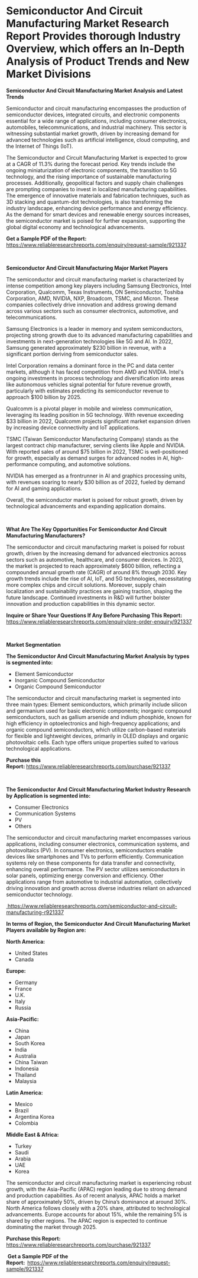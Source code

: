 <p><h1>Semiconductor And Circuit Manufacturing Market Research Report Provides thorough Industry Overview, which offers an In-Depth Analysis of Product Trends and New Market Divisions</h1></p><p><strong>Semiconductor And Circuit Manufacturing Market Analysis and Latest Trends</strong></p>
<p><p>Semiconductor and circuit manufacturing encompasses the production of semiconductor devices, integrated circuits, and electronic components essential for a wide range of applications, including consumer electronics, automobiles, telecommunications, and industrial machinery. This sector is witnessing substantial market growth, driven by increasing demand for advanced technologies such as artificial intelligence, cloud computing, and the Internet of Things (IoT). </p><p>The Semiconductor and Circuit Manufacturing Market is expected to grow at a CAGR of 11.3% during the forecast period. Key trends include the ongoing miniaturization of electronic components, the transition to 5G technology, and the rising importance of sustainable manufacturing processes. Additionally, geopolitical factors and supply chain challenges are prompting companies to invest in localized manufacturing capabilities. The emergence of innovative materials and fabrication techniques, such as 3D stacking and quantum-dot technologies, is also transforming the industry landscape, enhancing device performance and energy efficiency. As the demand for smart devices and renewable energy sources increases, the semiconductor market is poised for further expansion, supporting the global digital economy and technological advancements.</p></p>
<p><strong>Get a Sample PDF of the Report:&nbsp;</strong> <a href="https://www.reliableresearchreports.com/enquiry/request-sample/921337?utm_campaign=3345&utm_medium=2&utm_source=Github&utm_content=ia&utm_term=18042025&utm_id=semiconductor-and-circuit-manufacturing">https://www.reliableresearchreports.com/enquiry/request-sample/921337</a></p>
<p>&nbsp;</p>
<p><strong>Semiconductor And Circuit Manufacturing Major Market Players</strong></p>
<p><p>The semiconductor and circuit manufacturing market is characterized by intense competition among key players including Samsung Electronics, Intel Corporation, Qualcomm, Texas Instruments, ON Semiconductor, Toshiba Corporation, AMD, NVIDIA, NXP, Broadcom, TSMC, and Micron. These companies collectively drive innovation and address growing demand across various sectors such as consumer electronics, automotive, and telecommunications.</p><p>Samsung Electronics is a leader in memory and system semiconductors, projecting strong growth due to its advanced manufacturing capabilities and investments in next-generation technologies like 5G and AI. In 2022, Samsung generated approximately $230 billion in revenue, with a significant portion deriving from semiconductor sales.</p><p>Intel Corporation remains a dominant force in the PC and data center markets, although it has faced competition from AMD and NVIDIA. Intel's ongoing investments in process technology and diversification into areas like autonomous vehicles signal potential for future revenue growth, particularly with estimates predicting its semiconductor revenue to approach $100 billion by 2025.</p><p>Qualcomm is a pivotal player in mobile and wireless communication, leveraging its leading position in 5G technology. With revenue exceeding $33 billion in 2022, Qualcomm projects significant market expansion driven by increasing device connectivity and IoT applications.</p><p>TSMC (Taiwan Semiconductor Manufacturing Company) stands as the largest contract chip manufacturer, serving clients like Apple and NVIDIA. With reported sales of around $75 billion in 2022, TSMC is well-positioned for growth, especially as demand surges for advanced nodes in AI, high-performance computing, and automotive solutions.</p><p>NVIDIA has emerged as a frontrunner in AI and graphics processing units, with revenues soaring to nearly $30 billion as of 2022, fueled by demand for AI and gaming applications.</p><p>Overall, the semiconductor market is poised for robust growth, driven by technological advancements and expanding application domains.</p></p>
<p>&nbsp;</p>
<p><strong>What Are The Key Opportunities For Semiconductor And Circuit Manufacturing Manufacturers?</strong></p>
<p><p>The semiconductor and circuit manufacturing market is poised for robust growth, driven by the increasing demand for advanced electronics across sectors such as automotive, healthcare, and consumer devices. In 2023, the market is projected to reach approximately $600 billion, reflecting a compounded annual growth rate (CAGR) of around 8% through 2030. Key growth trends include the rise of AI, IoT, and 5G technologies, necessitating more complex chips and circuit solutions. Moreover, supply chain localization and sustainability practices are gaining traction, shaping the future landscape. Continued investments in R&D will further bolster innovation and production capabilities in this dynamic sector.</p></p>
<p><strong>Inquire or Share Your Questions If Any Before Purchasing This Report:</strong> <a href="https://www.reliableresearchreports.com/enquiry/pre-order-enquiry/921337?utm_campaign=3345&utm_medium=2&utm_source=Github&utm_content=ia&utm_term=18042025&utm_id=semiconductor-and-circuit-manufacturing">https://www.reliableresearchreports.com/enquiry/pre-order-enquiry/921337</a></p>
<p>&nbsp;</p>
<p><strong>Market Segmentation</strong></p>
<p><strong>The Semiconductor And Circuit Manufacturing Market Analysis by types is segmented into:</strong></p>
<p><ul><li>Element Semiconductor</li><li>Inorganic Compound Semiconductor</li><li>Organic Compound Semiconductor</li></ul></p>
<p><p>The semiconductor and circuit manufacturing market is segmented into three main types: Element semiconductors, which primarily include silicon and germanium used for basic electronic components; inorganic compound semiconductors, such as gallium arsenide and indium phosphide, known for high efficiency in optoelectronics and high-frequency applications; and organic compound semiconductors, which utilize carbon-based materials for flexible and lightweight devices, primarily in OLED displays and organic photovoltaic cells. Each type offers unique properties suited to various technological applications.</p></p>
<p><strong>Purchase this Report:&nbsp;</strong><a href="https://www.reliableresearchreports.com/purchase/921337?utm_campaign=3345&utm_medium=2&utm_source=Github&utm_content=ia&utm_term=18042025&utm_id=semiconductor-and-circuit-manufacturing">https://www.reliableresearchreports.com/purchase/921337</a></p>
<p>&nbsp;</p>
<p><strong>The Semiconductor And Circuit Manufacturing Market Industry Research by Application is segmented into:</strong></p>
<p><ul><li>Consumer Electronics</li><li>Communication Systems</li><li>PV</li><li>Others</li></ul></p>
<p><p>The semiconductor and circuit manufacturing market encompasses various applications, including consumer electronics, communication systems, and photovoltaics (PV). In consumer electronics, semiconductors enable devices like smartphones and TVs to perform efficiently. Communication systems rely on these components for data transfer and connectivity, enhancing overall performance. The PV sector utilizes semiconductors in solar panels, optimizing energy conversion and efficiency. Other applications range from automotive to industrial automation, collectively driving innovation and growth across diverse industries reliant on advanced semiconductor technology.</p></p>
<p><a href="https://www.reliableresearchreports.com/semiconductor-and-circuit-manufacturing-r921337?utm_campaign=3345&utm_medium=2&utm_source=Github&utm_content=ia&utm_term=18042025&utm_id=semiconductor-and-circuit-manufacturing">&nbsp;https://www.reliableresearchreports.com/semiconductor-and-circuit-manufacturing-r921337</a></p>
<p><strong>In terms of Region, the Semiconductor And Circuit Manufacturing Market Players available by Region are:</strong></p>
<p>
    <p> <strong> North America: </strong>
        <ul>
            <li>United States</li>
            <li>Canada</li>
        </ul>
        </p> 
    <p> <strong> Europe: </strong>
        <ul>
            <li>Germany</li>
            <li>France</li>
            <li>U.K.</li>
            <li>Italy</li>
            <li>Russia</li>
        </ul>
        </p> 
    <p> <strong> Asia-Pacific: </strong>
        <ul>
            <li>China</li>
            <li>Japan</li>
            <li>South Korea</li>
            <li>India</li>
            <li>Australia</li>
            <li>China Taiwan</li>
            <li>Indonesia</li>
            <li>Thailand</li>
            <li>Malaysia</li>
        </ul>
        </p> 
    <p> <strong> Latin America: </strong>
        <ul>
            <li>Mexico</li>
            <li>Brazil</li>
            <li>Argentina Korea</li>
            <li>Colombia</li>
        </ul>
        </p> 
    <p> <strong> Middle East & Africa: </strong>
        <ul>
            <li>Turkey</li>
            <li>Saudi</li>
            <li>Arabia</li>
            <li>UAE</li>
            <li>Korea</li>
        </ul>
    </p>
    </p>
<p><p>The semiconductor and circuit manufacturing market is experiencing robust growth, with the Asia-Pacific (APAC) region leading due to strong demand and production capabilities. As of recent analysis, APAC holds a market share of approximately 50%, driven by China’s dominance at around 30%. North America follows closely with a 20% share, attributed to technological advancements. Europe accounts for about 15%, while the remaining 5% is shared by other regions. The APAC region is expected to continue dominating the market through 2025.</p></p>
<p><strong>Purchase this Report: </strong><a href="https://www.reliableresearchreports.com/purchase/921337?utm_campaign=3345&utm_medium=2&utm_source=Github&utm_content=ia&utm_term=18042025&utm_id=semiconductor-and-circuit-manufacturing">https://www.reliableresearchreports.com/purchase/921337</a></p>
<p>&nbsp;<strong>Get a Sample PDF of the Report:&nbsp;&nbsp;</strong><a href="https://www.reliableresearchreports.com/enquiry/request-sample/921337?utm_campaign=3345&utm_medium=2&utm_source=Github&utm_content=ia&utm_term=18042025&utm_id=semiconductor-and-circuit-manufacturing">https://www.reliableresearchreports.com/enquiry/request-sample/921337</a></p>
<p><strong></strong></p>
<p><p></p><p></p><p></p></p>